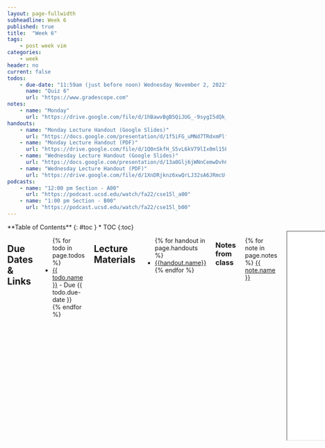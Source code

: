 ```yaml
---
layout: page-fullwidth
subheadline: Week 6
published: true
title:  "Week 6"
tags:
    - post week vim
categories:
    - week
header: no
current: false
todos:
    - due-date: "11:59am (just before noon) Wednesday November 2, 2022"
      name: "Quiz 6"
      url: "https://www.gradescope.com"
notes:
    - name: "Monday"
      url: "https://drive.google.com/file/d/1hBawvBgB5QiJUG_-9sygI5dQk_WgrFqQ"
handouts:
    - name: "Monday Lecture Handout (Google Slides)"
      url: "https://docs.google.com/presentation/d/1f5iFG_uMNd7TRdxmPlf_tv5MM4SwxrI27Qlnuf9O-uw/edit?usp=sharing"
    - name: "Monday Lecture Handout (PDF)"
      url: "https://drive.google.com/file/d/1Q0nSkfH_S5vL6kV79lIx0ml15Fsd-wun/view?usp=share_link"
    - name: "Wednesday Lecture Handout (Google Slides)"
      url: "https://docs.google.com/presentation/d/13a0Glj6jWNnCemwDvhC7rjasEw0VWIsiJq8Kn1Dt8SA/edit?usp=sharing"
    - name: "Wednesday Lecture Handout (PDF)"
      url: "https://drive.google.com/file/d/1XnDRjknz6xwQrLJ32sA6JRmcU-PMGypJ/view?usp=sharing"
podcasts:
    - name: "12:00 pm Section - A00"
      url: "https://podcast.ucsd.edu/watch/fa22/cse15l_a00"
    - name: "1:00 pm Section - B00"
      url: "https://podcast.ucsd.edu/watch/fa22/cse15l_b00"
---
```


<div class="row">
<div class="medium-4 medium-push-8 columns" markdown="1">
<div class="panel radius fixed-toc"  data-options="sticky_on:large" markdown="1">
**Table of Contents**
{: #toc }
*  TOC
{:toc}
</div>
</div><!-- /.medium-4.columns -->

<div class="medium-8 medium-pull-4 columns" markdown="1">

## Due Dates & Links
<ul>
{% for todo in page.todos %}
<li><a href="{{ todo.url }}">{{ todo.name }}</a> - Due {{ todo.due-date }}</li>
{% endfor %}
</ul>

## Lecture Materials
<ul>
{% for handout in page.handouts %}
<li><a href="{{handout.url}}">{{handout.name}}</a></li>
{% endfor %}
</ul>

### Notes from class
{% for note in page.notes %}
<a href="{{ note.url }}">{{ note.name }}</a>
<iframe src="{{ note.url }}/preview" width="640" height="480" allow="autoplay"></iframe>
{% endfor %}

### Links to Podcast
**Note:** Links will require you to log in as a UCSD student
<ul>
{% for link in page.podcasts %} 
<li><a href="{{link.url}}">{{link.name}}</a></li>
{% endfor %}
</ul>

## Material

- Watch this YouTube Video: [https://youtu.be/1DvQ6sevF_U](https://youtu.be/1DvQ6sevF_U)
- Read this page (and watch the video if you like): [https://missing.csail.mit.edu/2020/editors/](https://missing.csail.mit.edu/2020/editors/)

## Lab Tasks

### Sharing What You Learned

Share the link to the Github Pages site for your Lab Report 3 in your group's
lab doc, and write which command you researched for the lab report along with
it.

Pair up with someone else in your lab group who chose a different command to
research than you for Lab Report 3. Try one another's examples, and talk about
what you learned from trying them out. Are there any useful ways to combine the
two commands? Do they answer any new questions you hadn't thought of before?

Share what you think the coolest example is from each of your lab reports with
the whole group. **Write these down in notes**

### Doing it All From the Command Line

#### Editing from the command line: `vim`

Log into ieng6. Run the command `vimtutor`. Set a timer for 15 minutes.

Complete the first two lessons (go past lesson 2 if you can in 15 minutes).
Really do the exercises!

After the 15 minutes are up, clone the repository from the first skill
demonstration. If you already have it cloned, you can clone a new copy by giving
the name of a new directory to make after the git URL, like this:

```
$ git clone https://github.com/ucsd-cse15l-f22/skill-demo1 week6-skill-demo1
```

This will clone it and put it in the `week6-skill-demo1` directory.

Then, **in pairs**, you are going to write down _exactly_ the keys to press to
make an edit to fix the test. You'll share these instructions in your shared lab
doc, and the next group is going to use them to try and replicate what you did.

So: Fix the test using what you learned about `vim` in the tutorial (as a
reminder, you're changing the `10` to `1391` in the expected value of the test).
Re-run the tests to make sure it works. Keep extremely accurate track of what
you had to type to make this happen. You might even want to change the file back
to its initial state (`u` is the command for undo in `vim`) and double-check
that the instructions you are giving are good. When you're satisfied, write down
the list of keys that need to be pressed (including all uses of Backspace,
Enter, Escape, and so on!) in the shared notes doc. Have one partner in your
pair do this typing; the other partner shouldn't make the edits yet because they
will in the next step.

Then, go around the groups. The group to your left should use your instructions
to try and make the edit, then the next group to their left will use their
instructions, and so on. Watch carefully! Was each group able to? Why or why
not?  Did the group typing do something that didn't match the instructions, were
the instructions not complete, or did something else happen? Don't leave any
mysteries!

You can press Ctrl (or Cmd)-Shift-p and start typing "screencast" to turn on
screencasting mode so others can see what you type.

**Discuss and refine**: After you do this, discuss how you could make the
process easier. Did you have to press the arrow keys a lot? Are there `vim`
commands that could have improved the process? How short of a key sequence can
you make it to perform this edit? Can you get it under 20 keypresses including
save and exit? Under 15?

Then, each group should choose **one** of the following tasks, and repeat this
whole process (design the keys to press in pairs, write them down in the notes,
then go around and try the instructions one pair at a time, with others looking
on and observing).

- In `DocSearchServer.java`, change the name of the `start` parameter of
`getFiles`, and all of its uses, to instead be called `base`.
- In `DocSearchServer.java`, add a new line right before `File[] paths = f.listFiles();`
that prints out the `toString` of `f` and a message saying it's a directory.
- In `DocSearchServer.java`, change the `main` method so that rather than
hardcoding the search on the `./technical` directory, it uses the second
command-line argument for the path to search
- **Challenge** In `TestDocSearch.java`, copy the test called `testSearchCount`,
rename the new test to `testSearchCount2` and change the query string being
tested to `tax` rather than `taxation`.

After watching the other groups do their work, can you think of any ways to
improve your instructions?

#### Practice

If you have more time, use `vim` to make the _other_ change from the skill
demonstration—making the server search by pathname rather than by file
contents—and similarly make a commit for it.

Show the resulting `git log` in the notes doc.

Also write down in notes:

- What errors or surprising behavior did you run into while doing this?
- What's a situation where you can imagine needing or wanting to use these
command-line tools instead of more familiar ones like VScode?

If you have more time, practice doing these tasks in as few keypresses as
possible.

